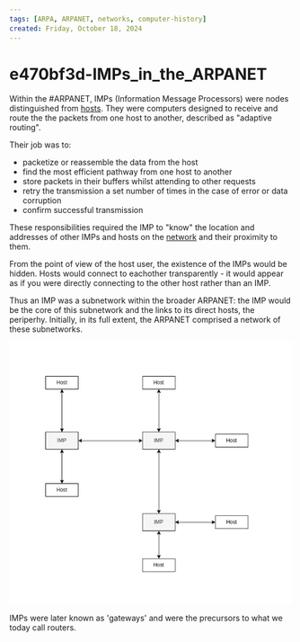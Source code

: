 ```yaml
---
tags: [ARPA, ARPANET, networks, computer-history]
created: Friday, October 18, 2024
---
```


# e470bf3d-IMPs_in_the_ARPANET

Within the #ARPANET, IMPs (Information Message Processors) were nodes
distinguished from [hosts](./Network_hosts.md). They were computers designed to
receive and route the the packets from one host to another, described as
"adaptive routing".

Their job was to:

- packetize or reassemble the data from the host
- find the most efficient pathway from one host to another
- store packets in their buffers whilst attending to other requests
- retry the transmission a set number of times in the case of error or data
  corruption
- confirm successful transmission

These responsibilities required the IMP to "know" the location and addresses of
other IMPs and hosts on the [network](./Network_fundamentals.md) and their
proximity to them.

From the point of view of the host user, the existence of the IMPs would be
hidden. Hosts would connect to eachother transparently - it would appear as if
you were directly connecting to the other host rather than an IMP.

Thus an IMP was a subnetwork within the broader ARPANET: the IMP would be the
core of this subnetwork and the links to its direct hosts, the periperhy.
Initially, in its full extent, the ARPANET comprised a network of these
subnetworks.

![IMP diagram](static/IMP-network.png)

IMPs were later known as 'gateways' and were the precursors to what we today
call routers.

